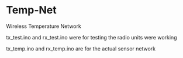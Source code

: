 # Temp-Net
Wireless Temperature Network

tx_test.ino and rx_test.ino were for testing the radio units were working

tx_temp.ino and rx_temp.ino are for the actual sensor network
